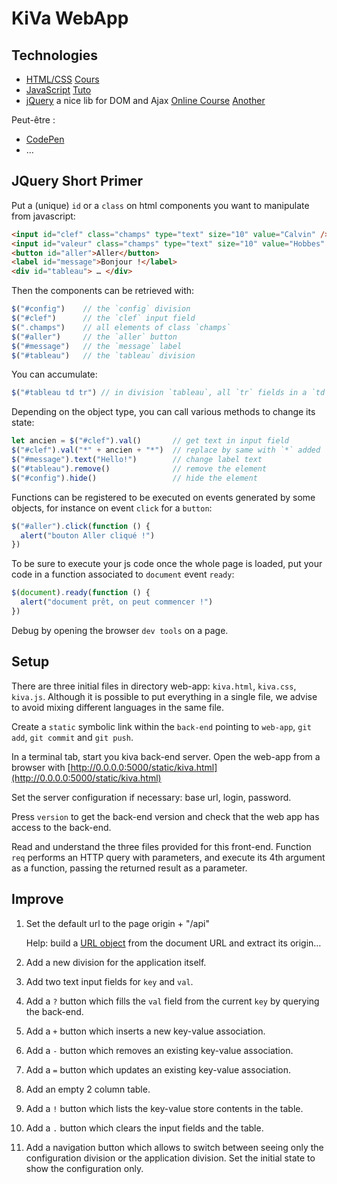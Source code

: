 # KiVa WebApp

## Technologies

- [HTML/CSS](https://www.w3.org/Style/Examples/011/firstcss.fr.html)
  [Cours](https://openclassrooms.com/fr/courses/1603881-apprenez-a-creer-votre-site-web-avec-html5-et-css3)
- [JavaScript](https://fr.wikipedia.org/wiki/JavaScript)
  [Tuto](http://www.siteduzero.com/tutoriel-3-309961-dynamisez-vos-sites-web-avec-javascript.html)
- [jQuery](https://jquery.com/) a nice lib for DOM and Ajax
  [Online Course](https://openclassrooms.com/fr/courses/3504441-introduction-a-jquery-4)
  [Another](https://openclassrooms.com/fr/courses/1567926-un-site-web-dynamique-avec-jquery)

Peut-être :

- [CodePen](https://codepen.io/)
- …

## JQuery Short Primer

Put a (unique) `id` or a `class` on html components you want to manipulate from javascript:

```html
<input id="clef" class="champs" type="text" size="10" value="Calvin" />
<input id="valeur" class="champs" type="text" size="10" value="Hobbes" />
<button id="aller">Aller</button>
<label id="message">Bonjour !</label>
<div id="tableau"> … </div>
```

Then the components can be retrieved with:

```js
$("#config")    // the `config` division
$("#clef")      // the `clef` input field
$(".champs")    // all elements of class `champs`
$("#aller")     // the `aller` button
$("#message")   // the `message` label
$("#tableau")   // the `tableau` division
```

You can accumulate:

```js
$("#tableau td tr") // in division `tableau`, all `tr` fields in a `td`
```

Depending on the object type, you can call various methods to change its state:

```js
let ancien = $("#clef").val()       // get text in input field
$("#clef").val("*" + ancien + "*")  // replace by same with `*` added
$("#message").text("Hello!")        // change label text
$("#tableau").remove()              // remove the element
$("#config").hide()                 // hide the element
```

Functions can be registered to be executed on events generated by some objects,
for instance on event `click` for a `button`:

```js
$("#aller").click(function () {
  alert("bouton Aller cliqué !")
})
```

To be sure to execute your js code once the whole page is loaded, put your code
in a function associated to `document` event `ready`:

```js
$(document).ready(function () {
  alert("document prêt, on peut commencer !")
})
```

Debug by opening the browser `dev tools` on a page.


## Setup

There are three initial files in directory web-app:
`kiva.html`, `kiva.css`, `kiva.js`.
Although it is possible to put everything in a single file,
we advise to avoid mixing different languages in the same file.

Create a `static` symbolic link within the `back-end` pointing to `web-app`,
`git add`, `git commit` and `git push`.

In a terminal tab, start you kiva back-end server.
Open the web-app from a browser with
[http://0.0.0.0:5000/static/kiva.html](http://0.0.0.0:5000/static/kiva.html)

Set the server configuration if necessary: base url, login, password.

Press `version` to get the back-end version and check that the web app has access
to the back-end.

Read and understand the three files provided for this front-end.
Function `req` performs an HTTP query with parameters, and execute
its 4th argument as a function, passing the returned result as
a parameter.

## Improve

1. Set the default url to the page origin + "/api"

   Help: build a [URL object](https://developer.mozilla.org/en-US/docs/Web/API/URL)
from the document URL and extract its origin…

1. Add a new division for the application itself.

1. Add two text input fields for `key` and `val`.

1. Add a `?` button which fills the `val` field from the current `key` by querying the back-end.

1. Add a `+` button which inserts a new key-value association.

1. Add a `-` button which removes an existing key-value association.

1. Add a `=` button which updates an existing key-value association.

1. Add an empty 2 column table.

1. Add a `!` button which lists the key-value store contents in the table.

1. Add a `.` button which clears the input fields and the table.

1. Add a navigation button which allows to switch between seeing only the
configuration division or the application division. Set the initial state
to show the configuration only.
